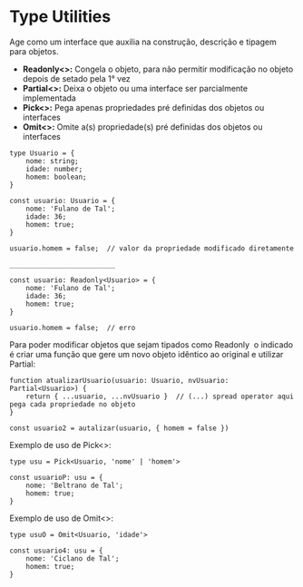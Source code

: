 # Type Utilities

Age como um interface que auxilia na construção, descrição e tipagem para objetos.

- **Readonly<>:** Congela o objeto, para não permitir modificação no objeto depois de setado pela 1° vez
- **Partial<>:** Deixa o objeto ou uma interface ser parcialmente implementada
- **Pick<>:** Pega apenas propriedades pré definidas dos objetos ou interfaces
- **Omit<>:** Omite a(s) propriedade(s) pré definidas dos objetos ou interfaces 

```
type Usuario = {
    nome: string;
    idade: number;
    homem: boolean;
}

const usuario: Usuario = {   
    nome: 'Fulano de Tal';
    idade: 36;
    homem: true;
}

usuario.homem = false;  // valor da propriedade modificado diretamente

__________________________

const usuario: Readonly<Usuario> = {   
    nome: 'Fulano de Tal';
    idade: 36;
    homem: true;
}

usuario.homem = false;  // erro
```

Para poder modificar objetos que sejam tipados como Readonly  o indicado é criar uma função que gere um novo objeto idêntico ao original e utilizar Partial:

```
function atualizarUsuario(usuario: Usuario, nvUsuario: Partial<Usuario>) {
    return { ...usuario, ...nvUsuario }  // (...) spread operator aqui pega cada propriedade no objeto
}

const usuario2 = autalizar(usuario, { homem = false })
```

Exemplo de uso de Pick<>:

```
type usu = Pick<Usuario, 'nome' | 'homem'>

const usuarioP: usu = {
    nome: 'Beltrano de Tal';
    homem: true;
}
```

Exemplo de uso de Omit<>:

```
type usuO = Omit<Usuario, 'idade'>

const usuario4: usu = {
    nome: 'Ciclano de Tal';
    homem: true;
}
```
